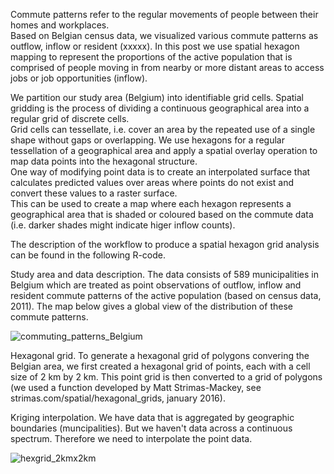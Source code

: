 Commute patterns refer to the regular movements of people between their homes and workplaces.  
Based on Belgian census data, we visualized various commute patterns as outflow, inflow or resident
(xxxxx). In this post we use spatial hexagon mapping to represent the proportions of the active 
population that is comprised of people moving in from nearby or more distant areas to access 
jobs or job opportunities (inflow).  

We partition our study area (Belgium) into identifiable grid cells.  Spatial gridding is the 
process of dividing a continuous geographical area into a regular grid of discrete cells.  
Grid cells can tessellate, i.e. cover an area by the repeated use of a single shape without 
gaps or overlapping.  We use hexagons for a regular tessellation of a geographical area and 
apply a spatial overlay operation to map data points into the hexagonal structure.  
One way of modifying point data is to create an interpolated surface that calculates predicted 
values over areas where points do not exist and convert these values to a raster surface.  
This can be used to create a map where each hexagon represents a geographical area 
that is shaded or coloured based on the commute data (i.e. darker shades might indicate 
higer inflow counts). 

The description of the workflow to produce a spatial hexagon grid analysis can be found 
in the following R-code.

Study area and data description.
The data consists of 589 municipalities in Belgium which are treated as point observations of
outflow, inflow and resident commute patterns of the active population (based on census data,
2011).  The map below gives a global view of the distribution of these commute patterns.

![commuting_patterns_Belgium](https://github.com/emmolb/spatial_hexagon_mapping_inflow_Belgium/assets/34507394/5eadad6e-16a4-45d1-9d8b-b8db59916b70)

Hexagonal grid.
To generate a hexagonal grid of polygons convering the Belgian area, we first created a
hexagonal grid of points, each with a cell size of 2 km by 2 km.
This point grid is then converted to a grid of polygons (we used a function developed
by Matt Strimas-Mackey, see strimas.com/spatial/hexagonal_grids, january 2016).

Kriging interpolation.
We have data that is aggregated by geographic boundaries (muncipalities).  But we haven't data
across a continuous spectrum.  Therefore we need to interpolate the point data.




![hexgrid_2kmx2km](https://github.com/emmolb/spatial_hexagon_mapping_inflow_Belgium/assets/34507394/2b1b29a0-ab36-433b-b166-1d635ede429d)











